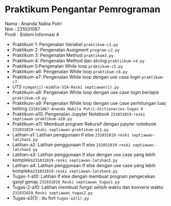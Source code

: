# Praktikum Pengantar Pemrograman
<div> Nama  : Ananda Nabia Putri</div>
<div> Nim   : 231031067</div>
<div> Prodi : Sistem Informasi A</div>

* Praktikum 1: Pengenalan Variabel `praktikum-c1.py`
* Praktikum 2: Pengenalan Assigment `program-c2.py`
* Praktikum 3: Pengenalan Method `praktikum3.py`
* Praktikum 4: Pengenalan Method dan slicing `praktiikum-c4.py`
* Praktikum 5:Pengenalan While loop `praktikum-c5.py`
* Praktikum-a6: Pengenalan While loop `praktikum-c6.py`
* Praktikum-a7: Pengenalan While loop dengan use case login `praktikum-c7`
* UTS `nimganjil-middle-SIA-Reski septiawan(1).py`
* Praktikum-a8: Pengenalan While loop dengan use case login berlapis `praktikum-c8.py`
* Praktikum-a9: Pengenalan While loop dengan use case perhitungan luas keliling `231031067-Ananda Nabila Putri-dictionaries-tugas 9`
* Praktikum-a10: Pengenalan Jupyter Notebook `231031019-reski septiawan-praktikum-a10.py`
* Praktikum-a11: Membuat program Rekursif dengan jupyter notebook `231031019-reski septiawan-praktikum-a11.py`
* Latihan-a1: Latihan penggunaan If else `231031019-reski septiawan-latihan1.py`
* Latihan-a2: Latihan penggunaan If else `231031019-reski septiawan-latihan2.py`
* Latihan-a3: Latihan penggunaan If else dengan use case yang lebih kompleks`231031019-reski septiawan-latihan3.py`
* Latihan-a4: Latihan penggunaan If else dengan use case yang lebih kompleks`231031019-reski septiawan-latihan4.py`
* Tugas-1-a10: Latihan If else dengan membuat program pengecekan ganjil genap `231031019_Reski septiawan_tugas1.py`
* Tugas-2-a10: Latihan membuat fungsi selisih waktu dan konversi waktu `231031019_Reski septiawan_tugas2.py`
* Tugas-a3(1) : du fort `tugas-a3(1).py`
